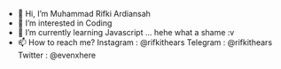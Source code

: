 - 👋 Hi, I’m Muhammad Rifki Ardiansah
- 👀 I’m interested in Coding
- 🌱 I’m currently learning Javascript ... hehe what a shame :v
- 📫 How to reach me?
  Instagram : @rifkithears
  Telegram : @rifkithears
  Twitter : @evenxhere

<!---
rifkidocs/rifkidocs is a ✨ special ✨ repository because its `README.md` (this file) appears on your GitHub profile.
You can click the Preview link to take a look at your changes.
--->

